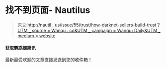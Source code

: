 # 找不到页面- Nautilus

> 原文:[http://nautil . us/issue/55/trust/how-darknet-sellers-build-trust？UTM _ source = Wanqu . co&UTM _ campaign = Wanqu+Daily&UTM _ medium = website](http://nautil.us/issue/55/trust/how-darknet-sellers-build-trust?utm_source=wanqu.co&utm_campaign=Wanqu+Daily&utm_medium=website)

#### 获取鹦鹉螺简讯

最新最受欢迎的文章直接发送到您的收件箱！